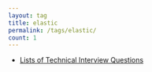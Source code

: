 ```yaml
---
layout: tag
title: elastic
permalink: /tags/elastic/
count: 1
---
```


- [Lists of Technical Interview Questions](https://samirpaulb.github.io/blog-jekyll/posts/lists-of-technical-interview-questions/)

